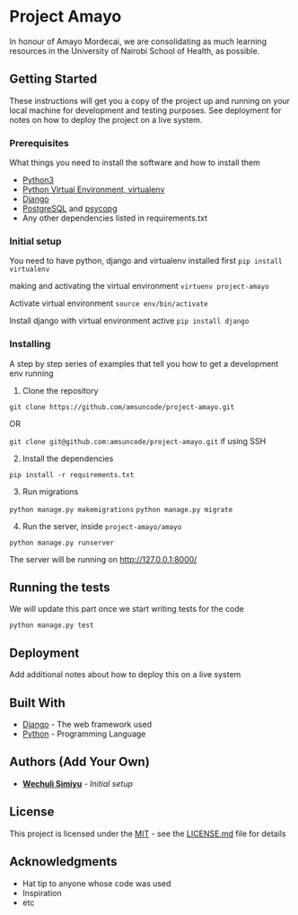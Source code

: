 # Project Amayo

In honour of Amayo Mordecai, we are consolidating as much learning resources in the University of Nairobi School of Health, as possible.

## Getting Started

These instructions will get you a copy of the project up and running on your local machine for development and testing purposes. See deployment for notes on how to deploy the project on a live system.

### Prerequisites

What things you need to install the software and how to install them

- [Python3](https://www.python.org/downloads/)
- [Python Virtual Environment, virtualenv](https://docs.python.org/3/tutorial/venv.html)
- [Django](https://docs.djangoproject.com/en/4.1/intro/install/)
- [PostgreSQL](https://docs.postgresql.org) and [psycopg](https://www.psycopg.org/)
- Any other dependencies listed in requirements.txt

### Initial setup

You need to have python, django and virtualenv installed first
`pip install virtualenv`

making and activating the virtual environment
`virtuenv project-amayo`

Activate virtual environment
`source env/bin/activate`

Install django with virtual environment active
`pip install django`

### Installing

A step by step series of examples that tell you how to get a development env running

1. Clone the repository

`git clone https://github.com/amsuncode/project-amayo.git`

OR

 `git clone git@github.com:amsuncode/project-amayo.git` if using SSH

2. Install the dependencies

`pip install -r requirements.txt`

3. Run migrations

`python manage.py makemigrations`
`python manage.py migrate`

4. Run the server, inside `project-amayo/amayo`

`python manage.py runserver`

The server will be running on <http://127.0.0.1:8000/>

## Running the tests

We will update this part once we start writing tests for the code

`python manage.py test`

## Deployment

Add additional notes about how to deploy this on a live system

## Built With

- [Django](https://www.djangoproject.com/) - The web framework used
- [Python](https://www.python.org/) - Programming Language

## Authors (Add Your Own)

- **[Wechuli Simiyu](https://github.com/wechu07)** - *Initial setup*

## License

This project is licensed under the [MIT](link) - see the [LICENSE.md](LICENSE.md) file for details

## Acknowledgments

- Hat tip to anyone whose code was used
- Inspiration
- etc
